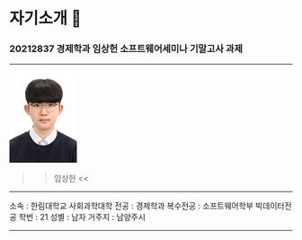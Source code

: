 # 자기소개 🌈
### 20212837 __경제학과 임상헌__ 소프트웨어세미나 기말고사 과제 
---

![자기소개사진](임상헌1.jpg)
>> 임상헌 <<

---

소속 : 한림대학교 사회과학대학
전공 : 경제학과
복수전공 : 소프트웨어학부 빅데이터전공
학번 : 21
성별 : 남자
거주지 : 남양주시

---

